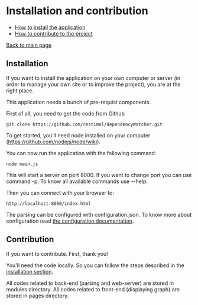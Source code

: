 # Installation and contribution

* [How to install the application]
* [How to contribute to the project]

[Back to main page](../README.md)

[How to install the application]:#Installation
<a name="Installation"></a>
## Installation

If you want to install the application on your own computer or server (in order to manage your own site or to improve the project), you are at the right place.

This application needs a bunch of pre-requist components.

First of all, you need to get the code from Github

	git clone https://github.com/restimel/dependencyWatcher.git


To get started, you’ll need node installed on your computer (https://github.com/nodejs/node/wiki).

You can now run the application with the following command:

    node main.js

This will start a server on port 8000. If you want to change port you can use command -p. To know all available commands use --help.

Then you can connect with your browser to:

	http://localhost:8000/index.html

The parsing can be configured with configuration.json. To know more about configuration read [the configuration documentation](./configuration.md).


[How to contribute to the project]:#Contribution
<a name="Contribution"></a>
## Contribution

If you want to contribute.
First, thank you!

You'll need the code locally. So you can follow the steps described in the [installation section](#Installation).

All codes related to back-end (parsing and web-server) are stored in modules directory.
All codes related to front-end (displaying graph) are stored in pages directory.
